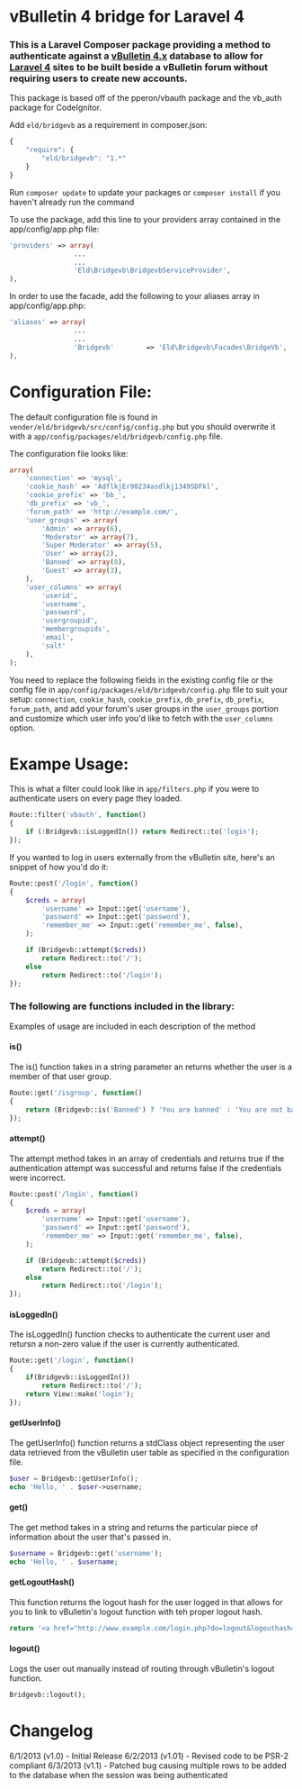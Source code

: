 vBulletin 4 bridge for Laravel 4
================================
### This is a Laravel Composer package providing a method to authenticate against a [vBulletin 4.x](http://www.vbulletin.com) database to allow for [Laravel 4](http://laravel.com) sites to be built beside a vBulletin forum without requiring users to create new accounts.

This package is based off of the pperon/vbauth package and the vb_auth package for CodeIgnitor.

Add `eld/bridgevb` as a requirement in composer.json:  
```javascript
{
	"require": {
		"eld/bridgevb": "1.*"
	}
}
```
Run `composer update` to update your packages or `composer install` if you haven't already run the command

To use the package, add this line to your providers array contained in the app/config/app.php file:  
```php
'providers' => array(
				...
				...
				'Eld\Bridgevb\BridgevbServiceProvider',
),
```

In order to use the facade, add the following to your aliases array in app/config/app.php:  
```php
'aliases' => array(
				...
				...
				'Bridgevb'		  => 'Eld\Bridgevb\Facades\BridgeVb',
),
```

Configuration File:
===================
The default configuration file is found in `vender/eld/bridgevb/src/config/config.php` but you should overwrite it with a `app/config/packages/eld/bridgevb/config.php` file.  

The configuration file looks like:
```php
array(
	'connection' => 'mysql',
	'cookie_hash' => 'AdflkjEr90234asdlkj1349SDFkl',
	'cookie_prefix' => 'bb_',
	'db_prefix' => 'vb_',
	'forum_path' => 'http://example.com/',
	'user_groups' => array(
		'Admin' => array(6),
		'Moderator' => array(7),
		'Super Moderator' => array(5),
		'User' => array(2),
		'Banned' => array(8),
		'Guest' => array(3),
	),
	'user_columns' => array(
		'userid',
		'username',
		'password',
		'usergroupid',
		'membergroupids',
		'email',
		'salt'
	),
);
```
You need to replace the following fields in the existing config file or the config file in `app/config/packages/eld/bridgevb/config.php` file to suit your setup: `connection`, `cookie_hash`, `cookie_prefix`, `db_prefix`, `db_prefix`, `forum_path`, and add your forum's user groups in the `user_groups` portion and customize which user info you'd like to fetch with the `user_columns` option.


Exampe Usage:
==============
This is what a filter could look like in `app/filters.php` if you were to authenticate users on every page they loaded.
```php
Route::filter('vbauth', function()
{
	if (!Bridgevb::isLoggedIn()) return Redirect::to('login');
});
```

If you wanted to log in users externally from the vBulletin site, here's an snippet of how you'd do it:

```php
Route::post('/login', function()
{
	$creds = array(
		'username' => Input::get('username'),
		'password' => Input::get('password'),
		'remember_me' => Input::get('remember_me', false),
	);

	if (Bridgevb::attempt($creds))
		return Redirect::to('/');
	else
		return Redirect::to('/login');
});
```

### The following are functions included in the library:
Examples of usage are included in each description of the method

#### is()
The is() function takes in a string parameter an returns whether the user is a member of that user group.
```php
Route::get('/isgroup', function()
{
	return (Bridgevb::is('Banned') ? 'You are banned' : 'You are not banned');
});
```

#### attempt()
The attempt method takes in an array of credentials and returns true if the authentication attempt was successful and returns false if the credentials were incorrect.
```php
Route::post('/login', function()
{
	$creds = array(
		'username' => Input::get('username'),
		'password' => Input::get('password'),
		'remember_me' => Input::get('remember_me', false),
	);

	if (Bridgevb::attempt($creds))
		return Redirect::to('/');
	else
		return Redirect::to('/login');
});
```

#### isLoggedIn()
The isLoggedIn() function checks to authenticate the current user and retursn a non-zero value if the user is currently authenticated.
```php
Route::get('/login', function()
{
	if(Bridgevb::isLoggedIn())
		return Redirect::to('/');
	return View::make('login');
});
```

#### getUserInfo()
The getUserInfo() function returns a stdClass object representing the user data retrieved from the vBulletin user table as specified in the configuration file.
```php
$user = Bridgevb::getUserInfo();
echo 'Hello, ' . $user->username;
```

#### get()
The get method takes in a string and returns the particular piece of information about the user that's passed in.
```php
$username = Bridgevb::get('username');
echo 'Hello, ' . $username;
```

#### getLogoutHash()
This function returns the logout hash for the user logged in that allows for you to link to vBulletin's logout function with teh proper logout hash.
```php
return '<a href="http://www.example.com/login.php?do=logout&logouthash=' . Bridgevb::getLogoutHash() . '">Logout</a>';
```

#### logout()
Logs the user out manually instead of routing through vBulletin's logout function.
```php
Bridgevb::logout();
```

Changelog
=========
6/1/2013 (v1.0) - Initial Release
6/2/2013 (v1.01) - Revised code to be PSR-2 compliant
6/3/2013 (v1.1) - Patched bug causing multiple rows to be added to the database when the session was being authenticated